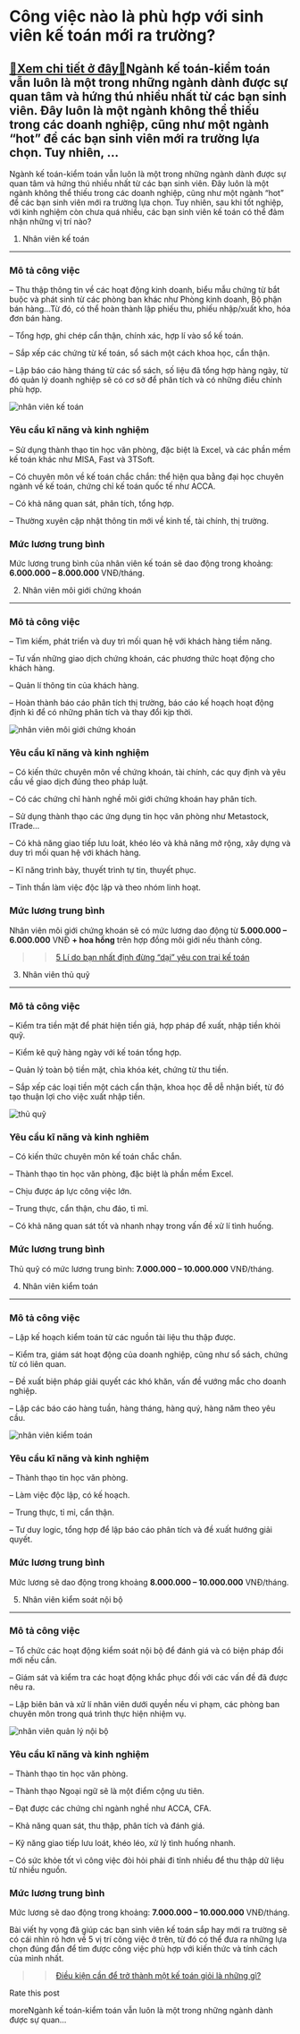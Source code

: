 Công việc nào là phù hợp với sinh viên kế toán mới ra trường?
=============================================================

[:gift:Xem chi tiết ở đây:gift:](https://hddtvn.com/cong-viec-nao-la-phu-hop-voi-sinh-vien-ke-toan-moi-ra-truong/)Ngành kế toán-kiểm toán vẫn luôn là một trong những ngành dành được sự quan tâm và hứng thú nhiều nhất từ các bạn sinh viên. Đây luôn là một ngành không thể thiếu trong các doanh nghiệp, cũng như một ngành “hot” để các bạn sinh viên mới ra trường lựa chọn. Tuy nhiên, …
-----------------------------------------------------------------------------------------------------------------------------------------------------------------------------------------------------------------------------------------------------------------------------

Ngành kế toán-kiểm toán vẫn luôn là một trong những ngành dành được sự quan tâm và hứng thú nhiều nhất từ các bạn sinh viên. Đây luôn là một ngành không thể thiếu trong các doanh nghiệp, cũng như một ngành “hot” để các bạn sinh viên mới ra trường lựa chọn. Tuy nhiên, sau khi tốt nghiệp, với kinh nghiệm còn chưa quá nhiều, các bạn sinh viên kế toán có thể đảm nhận những vị trí nào?


1. Nhân viên kế toán
--------------------


### **Mô tả công việc**


– Thu thập thông tin về các hoạt động kinh doanh, biểu mẫu chứng từ bắt buộc và phát sinh từ các phòng ban khác như Phòng kinh doanh, Bộ phận bán hàng…Từ đó, có thể hoàn thành lập phiếu thu, phiếu nhập/xuất kho, hóa đơn bán hàng.


– Tổng hợp, ghi chép cẩn thận, chính xác, hợp lí vào sổ kế toán.


– Sắp xếp các chứng từ kế toán, sổ sách một cách khoa học, cẩn thận.


– Lập báo cáo hàng tháng từ các sổ sách, số liệu đã tổng hợp hàng ngày, từ đó quản lý doanh nghiệp sẽ có cơ sở để phân tích và có những điều chỉnh phù hợp.


![nhân viên kế toán](https://hddtvn.com/wp-content/uploads/2021/01/nhan-vien-ke-toan-1024x683-1.jpg)


### **Yêu cầu kĩ năng và kinh nghiệm**


– Sử dụng thành thạo tin học văn phòng, đặc biệt là Excel, và các phần mềm kế toán khác như MISA, Fast và 3TSoft.


– Có chuyên môn về kế toán chắc chắn: thể hiện qua bằng đại học chuyên ngành về kế toán, chứng chỉ kế toán quốc tế như ACCA.


– Có khả năng quan sát, phân tích, tổng hợp.


– Thường xuyên cập nhật thông tin mới về kinh tế, tài chính, thị trường.


### **Mức lương trung bình**


Mức lương trung bình của nhân viên kế toán sẽ dao động trong khoảng: **6.000.000 – 8.000.000** VNĐ/tháng.


2. Nhân viên môi giới chứng khoán
---------------------------------


### **Mô tả công việc**


– Tìm kiếm, phát triển và duy trì mối quan hệ với khách hàng tiềm năng.


– Tư vấn những giao dịch chứng khoán, các phương thức hoạt động cho khách hàng.


– Quản lí thông tin của khách hàng.


– Hoàn thành báo cáo phân tích thị trường, báo cáo kế hoạch hoạt động định kì để có những phân tích và thay đổi kịp thời.


![nhân viên môi giới chứng khoán](https://hddtvn.com/wp-content/uploads/2021/01/moi-gioi-chung-khoan.jpg)


### **Yêu cầu kĩ năng và kinh nghiệm**


– Có kiến thức chuyên môn về chứng khoán, tài chính, các quy định và yêu cầu về giao dịch đúng theo pháp luật.


– Có các chứng chỉ hành nghề môi giới chứng khoán hay phân tích.


– Sử dụng thành thạo các ứng dụng tin học văn phòng như Metastock, ITrade…


– Có khả năng giao tiếp lưu loát, khéo léo và khả năng mở rộng, xây dựng và duy trì mối quan hệ với khách hàng.


– Kĩ năng trình bày, thuyết trình tự tin, thuyết phục.


– Tinh thần làm việc độc lập và theo nhóm linh hoạt.


### **Mức lương trung bình**


Nhân viên môi giới chứng khoán sẽ có mức lương dao động từ **5.000.000 – 6.000.000** VNĐ **+ hoa hồng** trên hợp đồng môi giới nếu thành công.


>> [5 Lí do bạn nhất định đừng “dại” yêu con trai kế toán](#)


3. Nhân viên thủ quỹ
--------------------


### **Mô tả công việc**


– Kiểm tra tiền mặt để phát hiện tiền giả, hợp pháp để xuất, nhập tiền khỏi quỹ.


– Kiểm kê quỹ hàng ngày với kế toán tổng hợp.


– Quản lý toàn bộ tiền mặt, chìa khóa két, chứng từ thu tiền.


– Sắp xếp các loại tiền một cách cẩn thận, khoa học đễ dễ nhận biết, từ đó tạo thuận lợi cho việc xuất nhập tiền.


![thủ quỹ](https://hddtvn.com/wp-content/uploads/2021/01/thu-quy.jpg)


### Yêu cầu kĩ năng và kinh nghiêm


– Có kiến thức chuyên môn kế toán chắc chắn.


– Thành thạo tin học văn phòng, đặc biệt là phần mềm Excel.


– Chịu được áp lực công việc lớn.


– Trung thực, cẩn thận, chu đáo, tỉ mỉ.


– Có khả năng quan sát tốt và nhanh nhạy trong vấn đề xử lí tình huống.


### Mức lương trung bình


Thủ quỹ có mức lương trung bình: **7.000.000 – 10.000.000** VNĐ/tháng.


4. Nhân viên kiểm toán
----------------------


### Mô tả công việc


– Lập kế hoạch kiểm toán từ các nguồn tài liệu thu thập được.


– Kiểm tra, giám sát hoạt động của doanh nghiệp, cũng như sổ sách, chứng từ có liên quan.


– Đề xuất biện pháp giải quyết các khó khăn, vấn đề vướng mắc cho doanh nghiệp.


– Lập các báo cáo hàng tuần, hàng tháng, hàng quý, hàng năm theo yêu cầu.


![nhân viên kiểm toán](https://hddtvn.com/wp-content/uploads/2021/01/kiem-toan.jpg)


### Yêu cầu kĩ năng và kinh nghiệm


– Thành thạo tin học văn phòng.


– Làm việc độc lập, có kế hoạch.


– Trung thực, tỉ mỉ, cẩn thận.


– Tư duy logic, tổng hợp để lập báo cáo phân tích và đề xuất hướng giải quyết.


### Mức lương trung bình


Mức lương sẽ dao động trong khoảng **8.000.000 – 10.000.000** VNĐ/tháng.


5. Nhân viên kiểm soát nội bộ
-----------------------------


### Mô tả công việc


– Tổ chức các hoạt động kiểm soát nội bộ để đánh giá và có biện pháp đổi mới nếu cần.


– Giám sát và kiểm tra các hoạt động khắc phục đối với các vấn đề đã được nêu ra.


– Lập biên bản và xử lí nhân viên dưới quyền nếu vi phạm, các phòng ban chuyên môn trong quá trình thực hiện nhiệm vụ.


![nhân viên quản lý nội bộ](https://hddtvn.com/wp-content/uploads/2021/01/quan-ly-noi-bo.jpg)


### Yêu cầu kĩ năng và kinh nghiệm


– Thành thạo tin học văn phòng.


– Thành thạo Ngoại ngữ sẽ là một điểm cộng ưu tiên.


– Đạt được các chứng chỉ ngành nghề như ACCA, CFA.


– Khả năng quan sát, thu thập, phân tích và đánh giá.


– Kỹ năng giao tiếp lưu loát, khéo léo, xử lý tình huống nhanh.


– Có sức khỏe tốt vì công việc đòi hỏi phải đi tỉnh nhiều để thu thập dữ liệu từ nhiều nguồn.


### Mức lương trung bình


Mức lương sẽ dao động trong khoảng: **7.000.000 – 10.000.000** VNĐ/tháng.


Bài viết hy vọng đã giúp các bạn sinh viên kế toán sắp hay mới ra trường sẽ có cái nhìn rõ hơn về 5 vị trí công việc ở trên, từ đó có thể đưa ra những lựa chọn đúng đắn để tìm được công việc phù hợp với kiến thức và tính cách của mình nhất.


>> [Điều kiện cần để trở thành một kế toán giỏi là những gì?](#)








































Rate this post


moreNgành kế toán-kiểm toán vẫn luôn là một trong những ngành dành được sự quan…

